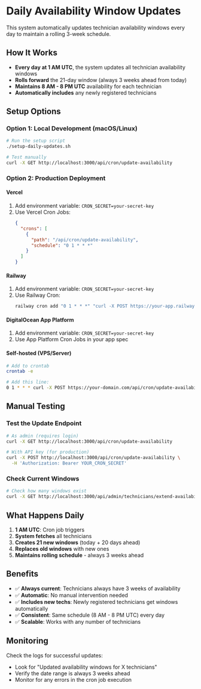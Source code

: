 # Daily Availability Window Updates

This system automatically updates technician availability windows every day to maintain a rolling 3-week schedule.

## How It Works

- **Every day at 1 AM UTC**, the system updates all technician availability windows
- **Rolls forward** the 21-day window (always 3 weeks ahead from today)
- **Maintains 8 AM - 8 PM UTC** availability for each technician
- **Automatically includes** any newly registered technicians

## Setup Options

### Option 1: Local Development (macOS/Linux)
```bash
# Run the setup script
./setup-daily-updates.sh

# Test manually
curl -X GET http://localhost:3000/api/cron/update-availability
```

### Option 2: Production Deployment

#### Vercel
1. Add environment variable: `CRON_SECRET=your-secret-key`
2. Use Vercel Cron Jobs:
   ```json
   {
     "crons": [
       {
         "path": "/api/cron/update-availability",
         "schedule": "0 1 * * *"
       }
     ]
   }
   ```

#### Railway
1. Add environment variable: `CRON_SECRET=your-secret-key`
2. Use Railway Cron:
   ```bash
   railway cron add "0 1 * * *" "curl -X POST https://your-app.railway.app/api/cron/update-availability -H 'Authorization: Bearer your-secret-key'"
   ```

#### DigitalOcean App Platform
1. Add environment variable: `CRON_SECRET=your-secret-key`
2. Use App Platform Cron Jobs in your app spec

#### Self-hosted (VPS/Server)
```bash
# Add to crontab
crontab -e

# Add this line:
0 1 * * * curl -X POST https://your-domain.com/api/cron/update-availability -H 'Authorization: Bearer YOUR_CRON_SECRET'
```

## Manual Testing

### Test the Update Endpoint
```bash
# As admin (requires login)
curl -X GET http://localhost:3000/api/cron/update-availability

# With API key (for production)
curl -X POST http://localhost:3000/api/cron/update-availability \
  -H 'Authorization: Bearer YOUR_CRON_SECRET'
```

### Check Current Windows
```bash
# Check how many windows exist
curl -X GET http://localhost:3000/api/admin/technicians/extend-availability
```

## What Happens Daily

1. **1 AM UTC**: Cron job triggers
2. **System fetches** all technicians
3. **Creates 21 new windows** (today + 20 days ahead)
4. **Replaces old windows** with new ones
5. **Maintains rolling schedule** - always 3 weeks ahead

## Benefits

- ✅ **Always current**: Technicians always have 3 weeks of availability
- ✅ **Automatic**: No manual intervention needed
- ✅ **Includes new techs**: Newly registered technicians get windows automatically
- ✅ **Consistent**: Same schedule (8 AM - 8 PM UTC) every day
- ✅ **Scalable**: Works with any number of technicians

## Monitoring

Check the logs for successful updates:
- Look for "Updated availability windows for X technicians"
- Verify the date range is always 3 weeks ahead
- Monitor for any errors in the cron job execution
